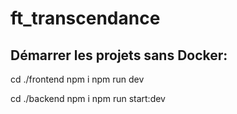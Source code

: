 # ft_transcendance

## Démarrer les projets sans Docker:

cd ./frontend
npm i
npm run dev

cd ./backend
npm i
npm run start:dev
